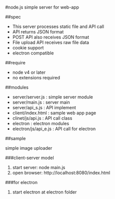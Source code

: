 #node.js simple server for web-app

##spec

 - This server processes static file and API call 
 - API returns JSON format
 - POST API also receives JSON format 
 - File upload API receives raw file data
 - cookie support
 - electron compatible

##require 

 - node v4 or later 
 - no extensions required

##modules

 - server/server.js : simple server module 
 - server/main.js : server main 
 - server/api_s.js : API implement
 - client/index.html : sample web app page
 - clinet/js/api.js : API call class 
 - electron : electron modules
 - electron/js/api_e.js : API call for electron

##sample

simple image uploader 

###client-server model
 1. start server: node main.js
 1. open browser: http://localhost:8080/index.html
 
###for electron
 1. start electron at electron folder 
 